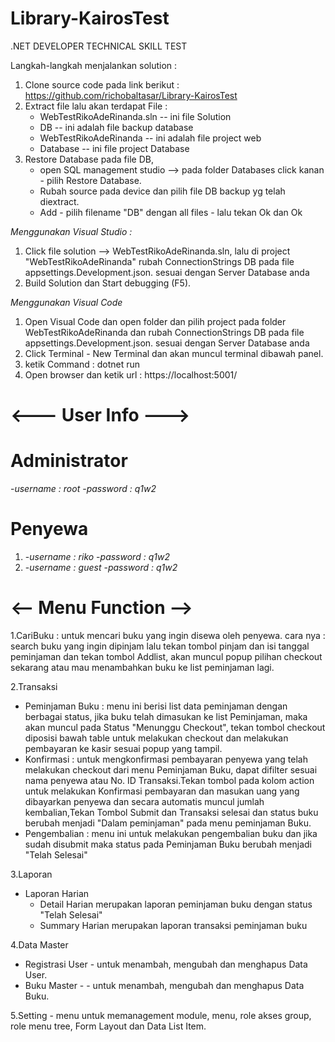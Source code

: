# Library-KairosTest
.NET DEVELOPER TECHNICAL SKILL TEST

Langkah-langkah menjalankan solution :
1. Clone source code pada link berikut : https://github.com/richobaltasar/Library-KairosTest
2. Extract file lalu akan terdapat File :
   - WebTestRikoAdeRinanda.sln -- ini file Solution
   - DB -- ini adalah file backup database
   - WebTestRikoAdeRinanda -- ini adalah file project web
   - Database -- ini file project Database
3. Restore Database pada file DB, 
   - open SQL management studio --> pada folder Databases click kanan - pilih Restore Database.
   - Rubah source pada device dan pilih file DB backup yg telah diextract.
   - Add - pilih filename "DB" dengan all files - lalu tekan Ok dan Ok
   
*Menggunakan Visual Studio :*
1. Click file solution --> WebTestRikoAdeRinanda.sln, lalu di project "WebTestRikoAdeRinanda" rubah ConnectionStrings DB pada file appsettings.Development.json.
   sesuai dengan Server Database anda
2. Build Solution dan Start debugging (F5).

*Menggunakan Visual Code*
1. Open Visual Code dan open folder dan pilih project pada folder WebTestRikoAdeRinanda dan rubah ConnectionStrings DB pada file appsettings.Development.json.
   sesuai dengan Server Database anda
2. Click Terminal - New Terminal dan akan muncul terminal dibawah panel.
3. ketik Command : dotnet run
4. Open browser dan ketik url : https://localhost:5001/

# <--- User Info ---> #
# Administrator #
  -*username : root*
  -*password : q1w2*
# Penyewa #
  1. -*username : riko*
     -*password : q1w2*
  2. -*username : guest*
     -*password : q1w2*

# <-- Menu Function -->
1.CariBuku : untuk mencari buku yang ingin disewa oleh penyewa. cara nya : search buku yang ingin dipinjam lalu tekan tombol pinjam dan isi tanggal peminjaman dan tekan tombol Addlist, akan muncul popup pilihan checkout sekarang atau mau menambahkan buku ke list peminjaman lagi.

2.Transaksi 
  - Peminjaman Buku : menu ini berisi list data peminjaman dengan berbagai status, jika buku telah dimasukan ke list Peminjaman, maka akan muncul pada Status "Menunggu Checkout", tekan tombol checkout diposisi bawah table untuk melakukan checkout dan melakukan pembayaran ke kasir sesuai popup yang tampil.
  - Konfirmasi : untuk mengkonfirmasi pembayaran penyewa yang telah melakukan checkout dari menu Peminjaman Buku, dapat difilter sesuai nama penyewa atau No. ID Transaksi.Tekan tombol pada kolom action untuk melakukan Konfirmasi pembayaran dan masukan uang yang dibayarkan penyewa dan secara automatis muncul jumlah kembalian,Tekan Tombol Submit dan Transaksi selesai dan status buku berubah menjadi "Dalam peminjaman" pada menu peminjaman Buku.
  - Pengembalian : menu ini untuk melakukan pengembalian buku dan jika sudah disubmit maka status pada Peminjaman Buku berubah menjadi "Telah Selesai"

3.Laporan
  - Laporan Harian 
    * Detail Harian merupakan laporan peminjaman buku dengan status "Telah Selesai"
    * Summary Harian merupakan laporan transaksi peminjaman buku

4.Data Master
  - Registrasi User - untuk menambah, mengubah dan menghapus Data User.
  - Buku Master - - untuk menambah, mengubah dan menghapus Data Buku.

5.Setting - menu untuk memanagement module, menu, role akses group, role menu tree, Form Layout dan Data List Item.
 
    

         


  
